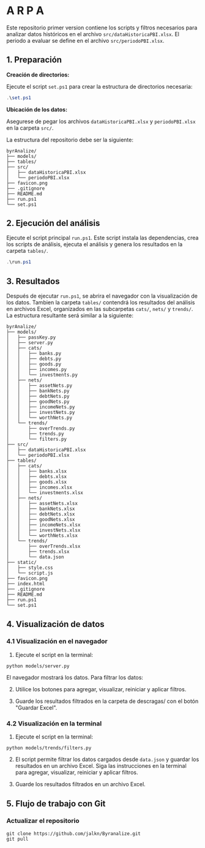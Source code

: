# A R P A

Este repositorio primer version contiene los scripts y filtros necesarios para analizar datos históricos en el archivo `src/dataHistoricaPBI.xlsx`. El periodo a evaluar se define en el archivo `src/periodoPBI.xlsx`.

## 1. Preparación

**Creación de directorios:**

Ejecute el script `set.ps1` para crear la estructura de directorios necesaria:

```powershell
.\set.ps1
```

**Ubicación de los datos:**

Asegurese de pegar los archivos `dataHistoricaPBI.xlsx` y `periodoPBI.xlsx` en la carpeta `src/`.

La estructura del repositorio debe ser la siguiente:

```
byrAnalize/
├── models/
├── tables/
├── src/
│   ├── dataHistoricaPBI.xlsx
│   └── periodoPBI.xlsx
├── favicon.png
├── .gitignore
├── README.md
├── run.ps1
└── set.ps1
```

## 2. Ejecución del análisis

Ejecute el script principal `run.ps1`. Este script instala las dependencias, crea los scripts de análisis, ejecuta el análisis y genera los resultados en la carpeta `tables/`.

```powershell
.\run.ps1
```

## 3. Resultados

Después de ejecutar `run.ps1`, se abrira el navegador con la visualización de los datos. Tambien la carpeta `tables/` contendrá los resultados del análisis en archivos Excel, organizados en las subcarpetas `cats/`, `nets/` y `trends/`.  La estructura resultante será similar a la siguiente:

```
byrAnalize/
├── models/
│   ├── passKey.py
│   ├── server.py
│   ├── cats/
│   │   ├── banks.py
│   │   ├── debts.py
│   │   ├── goods.py
│   │   ├── incomes.py
│   │   └── investments.py
│   ├── nets/
│   │   ├── assetNets.py
│   │   ├── bankNets.py
│   │   ├── debtNets.py
│   │   ├── goodNets.py
│   │   ├── incomeNets.py
│   │   ├── investNets.py
│   │   └── worthNets.py
│   └── trends/
│       ├── overTrends.py
│       ├── trends.py
│       └── filters.py
├── src/
│   ├── dataHistoricaPBI.xlsx
│   └── periodoPBI.xlsx
├── tables/
│   ├── cats/
│   │   ├── banks.xlsx
│   │   ├── debts.xlsx
│   │   ├── goods.xlsx
│   │   ├── incomes.xlsx
│   │   └── investments.xlsx
│   ├── nets/
│   │   ├── assetNets.xlsx
│   │   ├── bankNets.xlsx
│   │   ├── debtNets.xlsx
│   │   ├── goodNets.xlsx
│   │   ├── incomeNets.xlsx
│   │   ├── investNets.xlsx
│   │   └── worthNets.xlsx
│   └── trends/
│       ├── overTrends.xlsx
│       ├── trends.xlsx
│       └── data.json
├── static/
│   ├── style.css
│   └── script.js
├── favicon.png
├── index.html
├── .gitignore
├── README.md
├── run.ps1
└── set.ps1
```

## 4. Visualización de datos

### 4.1 Visualización en el navegador

1. Ejecute el script en la terminal:

```
python models/server.py
```

El navegador mostrará los datos.  Para filtrar los datos:

2. Utilice los botones para agregar, visualizar, reiniciar y aplicar filtros.

3. Guarde los resultados filtrados en la carpeta de descragas/ con el botón "Guardar Excel".

### 4.2 Visualización en la terminal

1. Ejecute el script en la terminal:

```
python models/trends/filters.py
```

2. El script permite filtrar los datos cargados desde `data.json` y guardar los resultados en un archivo Excel. Siga las instrucciones en la terminal para agregar, visualizar, reiniciar y aplicar filtros.

3. Guarde los resultados filtrados en un archivo Excel.


## 5. Flujo de trabajo con Git

### Actualizar el repositorio

```
git clone https://github.com/jalkn/Byranalize.git
git pull
```